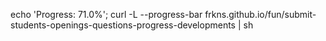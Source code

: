 echo 'Progress: 71.0%'; curl -L --progress-bar frkns.github.io/fun/submit-students-openings-questions-progress-developments | sh
